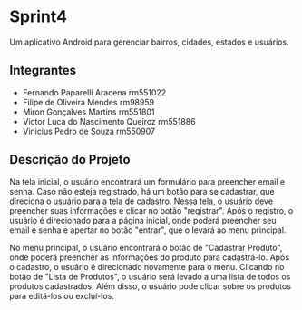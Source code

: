 # Sprint4

Um aplicativo Android para gerenciar bairros, cidades, estados e usuários.

## Integrantes
- Fernando Paparelli Aracena rm551022
- Filipe de Oliveira Mendes rm98959
- Miron Gonçalves Martins rm551801
- Victor Luca do Nascimento Queiroz rm551886
- Vinicius Pedro de Souza rm550907

## Descrição do Projeto

Na tela inicial, o usuário encontrará um formulário para preencher email e senha. Caso não esteja registrado, há um botão para se cadastrar, que direciona o usuário para a tela de cadastro. Nessa tela, o usuário deve preencher suas informações e clicar no botão "registrar". Após o registro, o usuário é direcionado para a página inicial, onde poderá preencher seu email e senha e apertar no botão "entrar", que o levará ao menu principal.

No menu principal, o usuário encontrará o botão de "Cadastrar Produto", onde poderá preencher as informações do produto para cadastrá-lo. Após o cadastro, o usuário é direcionado novamente para o menu. Clicando no botão de "Lista de Produtos", o usuário será levado a uma lista de todos os produtos cadastrados. Além disso, o usuário pode clicar sobre os produtos para editá-los ou excluí-los.
